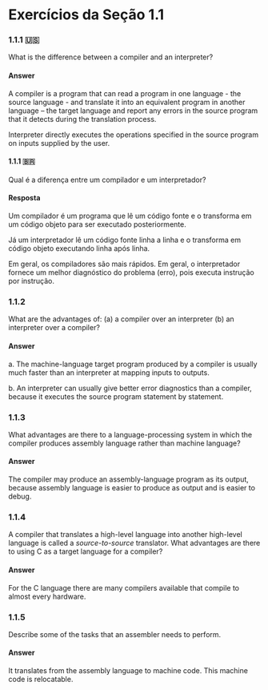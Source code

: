 # Exercícios da Seção 1.1

### 1.1.1 :us:

What is the difference between a compiler and an interpreter?

#### Answer

A compiler is a program that can read a program in one language - the source language - and translate it into an equivalent program in another language – the target language and report any errors in the source program that it detects during the translation process.

Interpreter directly executes the operations specified in the source program on inputs supplied by the user.

#### 1.1.1 🇧🇷

Qual é a diferença entre um compilador e um interpretador? 

#### Resposta

Um compilador é um programa que lê um código fonte e o transforma em um código objeto para ser executado posteriormente. 

Já um interpretador lê um código fonte linha a linha e o transforma em código objeto executando linha após linha. 

Em geral, os compiladores são mais rápidos. Em geral, o interpretador fornece um melhor diagnóstico do problema (erro), pois executa instrução por instrução.

### 1.1.2

What are the advantages of:
(a) a compiler over an interpreter
(b) an interpreter over a compiler?

#### Answer

a. The machine-language target program produced by a compiler is usually much faster than an interpreter at mapping inputs to outputs.

b. An interpreter can usually give better error diagnostics than a compiler, because it executes the source program statement by statement.

### 1.1.3

What advantages are there to a language-processing system in which the compiler
produces assembly language rather than machine language?

#### Answer

The compiler may produce an assembly-language program as its output, because
assembly language is easier to produce as output and is easier to debug.

### 1.1.4

A compiler that translates a high-level language into another high-level
language is called a *source-to-source* translator. What advantages are there to
using C as a target language for a compiler?

#### Answer

For the C language there are many compilers available that compile to almost
every hardware.

### 1.1.5

Describe some of the tasks that an assembler needs to perform.

#### Answer

It translates from the assembly language to machine code. This machine code is
relocatable.

